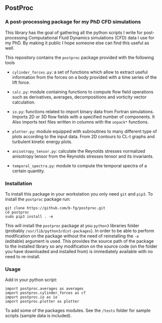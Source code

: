
## **PostProc**  
### A post-processing package for my PhD CFD simulations

This library has the goal of gathering all the python scripts I write for post-processing Computational Fluid Dynamics simulations (CFD) data I use for my PhD. By making it public I hope someone else can find this useful as well.

This repository contains the ``postproc`` package provided with the following tools

- ``cylinder_forces.py``: a set of functions which allow to extract useful information from the forces on a body provided with a time series of the lift force.

- ``calc.py``: module containing functions to compute flow field operations such as derivatives, averages, decompositions and vorticity vector calculation.

- ``io.py``: functions related to import binary data from Fortran simulations. Imports 2D or 3D flow fields with a specified number of components. It Also imports text files written in columns with the ``unpack*`` functions.

- ``plotter.py``: module equipped with subroutines to many different type of plots according to the input data. From 2D contours to CL-t graphs and turbulent kinetic energy plots.

- ``anisotropy_tensor.py``: calculate the Reynolds stresses normalized anisotropy tensor from the Reynolds stresses tensor and its invariants.

- ``temporal_spectra.py``: module to compute the temporal spectra of a certain quantity.


### Installation

To install this package in your workstation you only need ``git`` and ``pip3``. To install the `postproc` package run:

	git clone https://github.com/b-fg/postproc.git
	cd postproc
	sudo pip3 install . -e

This will install the `postproc` package at you `python3`  libraries folder (probably `/usr/lib/python3/dist-packages`). In order to be able to perform modification on the package without the need of reinstalling the `-e` (editable) argument is used. This provides the source path of the package to the installed library so any modification on the source code (on the folder you have downloaded and installed from) is immediately available with no need to re-install.

### Usage

Add in your python script:

	import postproc.averages as averages
	import postproc.cylinder_forces as cf
	import postproc.io as io
	import postproc.plotter as plotter

To add some of the packages modules. See the ``/tests`` folder for sample scripts (sample data is included).
